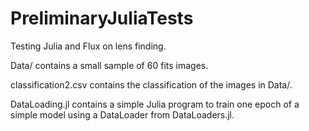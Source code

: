 # PreliminaryJuliaTests

Testing Julia and Flux on lens finding.

Data/ contains a small sample of 60 fits images.

classification2.csv contains the classification of the images in Data/.

DataLoading.jl contains a simple Julia program to train one epoch of a simple model using a DataLoader from DataLoaders.jl.
